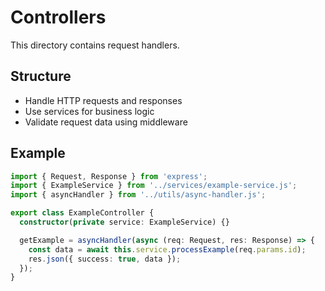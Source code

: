 # Controllers

This directory contains request handlers.

## Structure
- Handle HTTP requests and responses
- Use services for business logic
- Validate request data using middleware

## Example
```typescript
import { Request, Response } from 'express';
import { ExampleService } from '../services/example-service.js';
import { asyncHandler } from '../utils/async-handler.js';

export class ExampleController {
  constructor(private service: ExampleService) {}

  getExample = asyncHandler(async (req: Request, res: Response) => {
    const data = await this.service.processExample(req.params.id);
    res.json({ success: true, data });
  });
}
```
